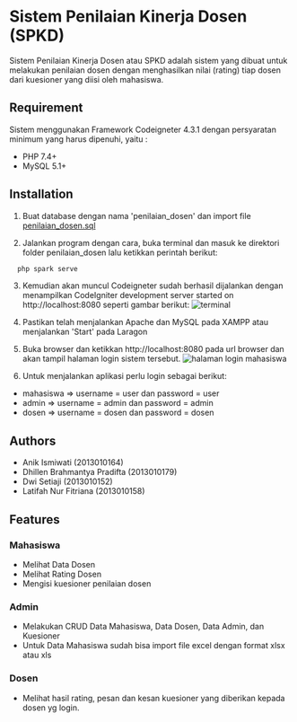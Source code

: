 # Sistem Penilaian Kinerja Dosen (SPKD)

Sistem Penilaian Kinerja Dosen atau SPKD adalah sistem yang dibuat untuk melakukan penilaian dosen dengan menghasilkan nilai (rating) tiap dosen dari kuesioner yang diisi oleh mahasiswa.


## Requirement
Sistem menggunakan Framework Codeigneter 4.3.1 dengan persyaratan minimum yang harus dipenuhi, yaitu :
* PHP 7.4+
* MySQL 5.1+


## Installation

1. Buat database dengan nama 'penilaian_dosen' dan import file [penilaian_dosen.sql](https://github.com/dhillenbp179/penilaian_dosen/tree/main/public/assets)

2. Jalankan program dengan cara, buka terminal dan masuk ke direktori folder penilaian_dosen lalu ketikkan perintah berikut:

```bash
  php spark serve
```

3. Kemudian akan muncul Codeigneter sudah berhasil dijalankan dengan menampilkan CodeIgniter development server started on http://localhost:8080 seperti gambar berikut:
   ![terminal](https://github.com/dhillenbp179/penilaian_dosen/blob/main/public/assets/ss/1%20ss%20php%20spark%20serve.png "terminal vs code")
   
4. Pastikan telah menjalankan Apache dan MySQL pada XAMPP atau menjalankan 'Start' pada Laragon

5. Buka browser dan ketikkan http://localhost:8080 pada url browser dan akan tampil halaman login sistem tersebut.
   ![halaman login mahasiswa](https://github.com/dhillenbp179/penilaian_dosen/blob/main/public/assets/ss/2_menjalankan_pertama.png "halaman login mahasiswa")
6. Untuk menjalankan aplikasi perlu login sebagai berikut:
- mahasiswa => username = user dan password = user
- admin => username = admin dan password = admin
- dosen => username = dosen dan password = dosen


## Authors

- Anik Ismiwati (2013010164)
- Dhillen Brahmantya Pradifta (2013010179)
- Dwi Setiaji (2013010152)
- Latifah Nur Fitriana (2013010158)


## Features
### Mahasiswa
- Melihat Data Dosen
- Melihat Rating Dosen
- Mengisi kuesioner penilaian dosen

### Admin
- Melakukan CRUD Data Mahasiswa, Data Dosen, Data Admin, dan Kuesioner
- Untuk Data Mahasiswa sudah bisa import file excel dengan format xlsx atau xls
### Dosen
- Melihat hasil rating, pesan dan kesan kuesioner yang diberikan kepada dosen yg login.
